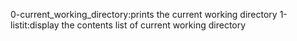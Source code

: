 0-current_working_directory:prints the current working directory
1-listit:display the contents list of current working directory
